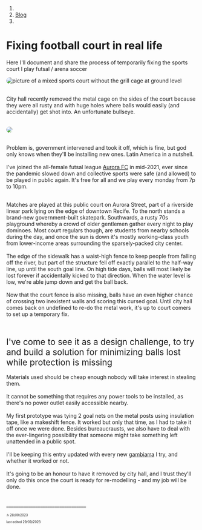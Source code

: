 <head>
    <meta http-equiv="Content-Type" content="text/html; charset=UTF-8">
    <title>Playing in the ocean at playground.ai.com</title>
    <script src="https://code.jquery.com/jquery-3.3.1.slim.min.js" integrity="sha384-q8i/X+965DzO0rT7abK41JStQIAqVgRVzpbzo5smXKp4YfRvH+8abtTE1Pi6jizo" crossorigin="anonymous"></script>
    <script src="https://cdn.jsdelivr.net/npm/popper.js@1.14.7/dist/umd/popper.min.js" integrity="sha384-UO2eT0CpHqdSJQ6hJty5KVphtPhzWj9WO1clHTMGa3JDZwrnQq4sF86dIHNDz0W1" crossorigin="anonymous"></script>
    <script src="https://cdn.jsdelivr.net/npm/bootstrap@4.3.1/dist/js/bootstrap.min.js" integrity="sha384-JjSmVgyd0p3pXB1rRibZUAYoIIy6OrQ6VrjIEaFf/nJGzIxFDsf4x0xIM+B07jRM" crossorigin="anonymous"></script>
    <link rel="stylesheet" href="https://cdn.jsdelivr.net/npm/bootstrap@4.3.1/dist/css/bootstrap.min.css" integrity="sha384-ggOyR0iXCbMQv3Xipma34MD+dH/1fQ784/j6cY/iJTQUOhcWr7x9JvoRxT2MZw1T" crossorigin="anonymous">
    <link rel="stylesheet" type="text/css" href="../main.css">
    <link href="https://fonts.googleapis.com/css?family=Montserrat:400,600,900&display=swap" rel="stylesheet">
    <link rel="stylesheet" href="https://cdn.jsdelivr.net/npm/bootstrap-icons@1.3.0/font/bootstrap-icons.css">
    <link rel="shortcut icon" href="http://juliadebelli.com/favicon.ico" type="image/x-icon">
    <meta name="viewport" content="width=device-width, initial-scale=1.0">
    <!--  favicon -->
    <link rel="apple-touch-icon" sizes="180x180" href="../assets/favicon/apple-touch-icon.png">
    <link rel="icon" type="image/png" sizes="32x32" href="../assets/favicon/favicon-32x32.png">
    <link rel="icon" type="image/png" sizes="16x16" href="../assets/favicon/favicon-16x16.png">
    <link rel="manifest" href="../assets/favicon/site.webmanifest">
    <!-- favicon -->
</head>

<body style="padding: 2em;">
    <section>
      <nav aria-label="breadcrumb">
            <ol class="breadcrumb mx-2">
                <li class="pr-1">
                <i class="bi bi-arrow-left"></i></li>
                <a href="../blog.html">
                <li class="breadcrumb-item">
                Blog
                </a>
                </li>
                <li class="breadcrumb-item active" aria-current="page"></li>
            </ol>
        </nav>
    </section>

# Fixing football court in real life
<p style="font-size: 1.2em;">

Here I'll document and share the process of temporarily fixing the sports court I play futsal / arena soccer</p>

<img src="assets/aurora-cage.jpg" style="border-radius: 1em;" class="w-25" alt="picture of a mixed sports court without the grill cage at ground level">
<br><br>
<p>
City hall recently removed the metal cage on the sides of the court because they were all rusty and with huge holes where balls would easily (and accidentally) get shot into. An unfortunate bullseye.</p><br>
<img src="assets/aurora-workers.jpg" style="border-radius: 1em;" class="w-25"><br><br>
<p>Problem is, government intervened and took it off, which is fine, but god only knows when they'll be installing new ones. Latin America in a nutshell.
<br><br>
I've joined the all-female futsal league <a href="https://www.instagram.com/aurorafcrecife/" target="_blank">Aurora FC</a> in mid-2021, ever since the pandemic slowed down and collective sports were safe (and allowed) to be played in public again. It's free for all and we play every monday from 7p to 10pm.<br><br></p>

<p>Matches are played at this public court on Aurora Street, part of a riverside linear park lying on the edge of downtown Recife. To the north stands a brand-new government-built skatepark. Southwards, a rusty 70s playground whereby a crowd of older gentlemen gather every night to play dominoes. Most court regulars though, are students from nearby schools during the day, and once the sun is down it's mostly working-class youth from lower-income areas surrounding the sparsely-packed city center.
<br><br>
The edge of the sidewalk has a waist-high fence to keep people from falling off the river, but part of the structure fell off exactly parallel to the half-way line, up until the south goal line. On high tide days, balls will most likely be lost forever if accidentally kicked to that direction. When the water level is low, we're able jump down and get the ball back.
<br><br>
Now that the court fence is also missing, balls have an even higher chance of crossing two inexistent walls and scoring this cursed goal. Until city hall comes back on <span class="italico">undefined</span> to re-do the metal work, it's up to court comers to set up a temporary fix.
<br><br>
<br><br>
<span style="font-size: 1.6em;">I've come to see it as a design challenge, to try and build a solution for minimizing balls lost while protection is missing</span>
<br><br>
Materials used should be cheap enough nobody will take interest in stealing them.
<br><br>
It cannot be something that requires any power tools to be installed, as there's no power outlet easily accessible nearby.
<br><br>
My first prototype was tying 2 goal nets on the metal posts using insulation tape, like a makeshift fence. It worked but only that time, as I had to take it off once we were done. Besides bureaucrausts, we also have to deal with the ever-lingering possibility that someone might take something left unattended in a public spot.
<br><br>
I'll be keeping this entry updated with every new <span class="italico"><a target='_blank' href="https://en.wikipedia.org/wiki/Jeitinho">gambiarra</a></span> I try, and whether it worked or not.<br><br>
It's going to be an honour to have it removed by city hall, and I trust they'll only do this once the court is ready for re-modelling - and my job will be done.
<br><br>
</p>
<p>_________________________________</p>
<p style="font-size: 0.6em;">✰ 28/09/2023</p>
<p style="font-size: 0.6em; padding-bottom: 2em; margin-bottom: 2em;">last edited 29/09/2023</p>
</body>

